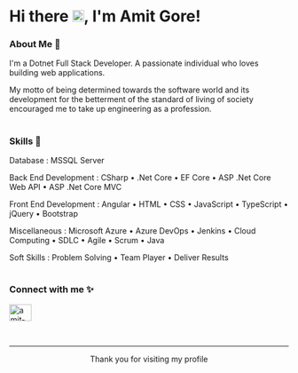 # Hi there <img src="https://raw.githubusercontent.com/MartinHeinz/MartinHeinz/master/wave.gif" height="21">, I'm Amit Gore!

### About Me 🙌

I'm a Dotnet Full Stack Developer. A passionate individual who loves building web applications.

My motto of being determined towards the software world and its development for the betterment of the standard of living of society encouraged me to take up engineering as a profession.

#

### Skills 🚀

Database : MSSQL Server

Back End Development : CSharp • .Net Core • EF Core • ASP .Net Core Web API • ASP .Net Core MVC

Front End Development : Angular • HTML • CSS • JavaScript • TypeScript • jQuery • Bootstrap

Miscellaneous : Microsoft Azure • Azure DevOps • Jenkins • Cloud Computing • SDLC • Agile • Scrum • Java

Soft Skills : Problem Solving • Team Player • Deliver Results

#

### Connect with me ✨

<p align="left">
<a href="https://www.linkedin.com/in/amit-gore-32b880194/" target="blank"><img align="center" src="https://raw.githubusercontent.com/rahuldkjain/github-profile-readme-generator/master/src/images/icons/Social/linked-in-alt.svg" alt="amit-gore-32b880194" height="30" width="40" /></a>
</p>
<br />

---

<div align="center">
<p>Thank you for visiting my profile</p>
</div>
